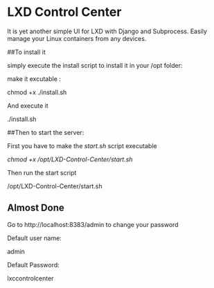 # LXD Control Center

It is yet another simple UI for LXD with Django and Subprocess.
Easily manage your Linux containers from any devices. 




##To install it 

simply execute the install script to install it in your /opt folder:

make it excutable :

chmod +x ./install.sh

And execute it

./install.sh



##Then to start the server:

First you have to make the *start.sh* script executable

*chmod +x /opt/LXD-Control-Center/start.sh*

Then run the start script

/opt/LXD-Control-Center/start.sh 

## Almost Done

Go to http://localhost:8383/admin to change your password 

Default user name:

admin

Default Password:

lxccontrolcenter
